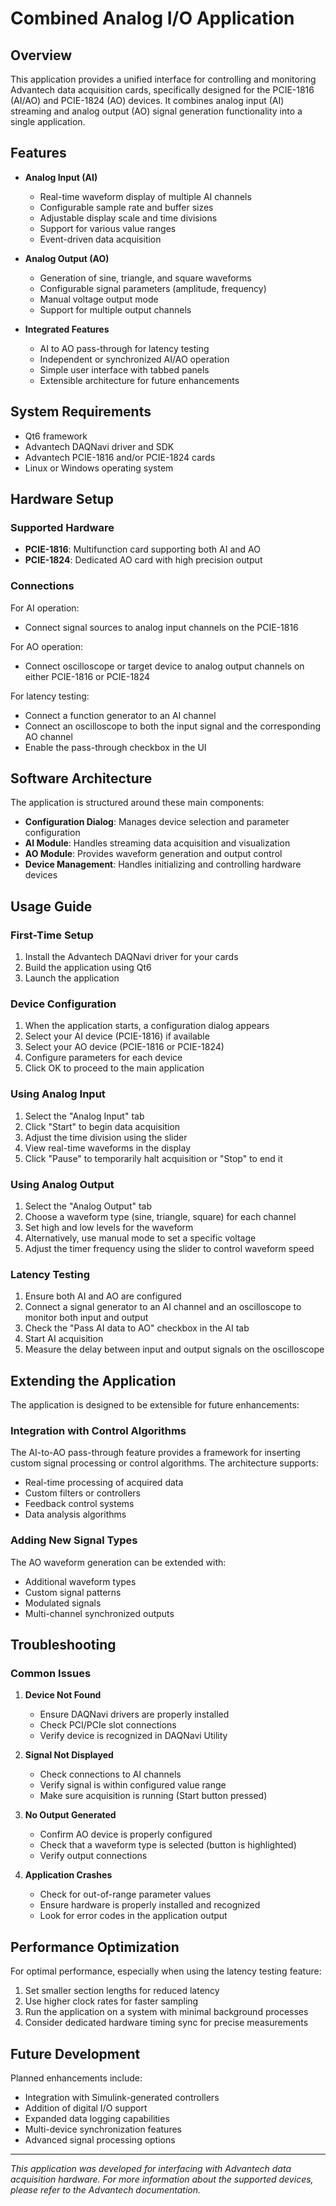 # Combined Analog I/O Application

## Overview

This application provides a unified interface for controlling and monitoring Advantech data acquisition cards, specifically designed for the PCIE-1816 (AI/AO) and PCIE-1824 (AO) devices. It combines analog input (AI) streaming and analog output (AO) signal generation functionality into a single application.

## Features

- **Analog Input (AI)**
  - Real-time waveform display of multiple AI channels
  - Configurable sample rate and buffer sizes
  - Adjustable display scale and time divisions
  - Support for various value ranges
  - Event-driven data acquisition

- **Analog Output (AO)**
  - Generation of sine, triangle, and square waveforms
  - Configurable signal parameters (amplitude, frequency)
  - Manual voltage output mode
  - Support for multiple output channels

- **Integrated Features**
  - AI to AO pass-through for latency testing
  - Independent or synchronized AI/AO operation
  - Simple user interface with tabbed panels
  - Extensible architecture for future enhancements

## System Requirements

- Qt6 framework
- Advantech DAQNavi driver and SDK
- Advantech PCIE-1816 and/or PCIE-1824 cards
- Linux or Windows operating system

## Hardware Setup

### Supported Hardware

- **PCIE-1816**: Multifunction card supporting both AI and AO
- **PCIE-1824**: Dedicated AO card with high precision output

### Connections

For AI operation:
- Connect signal sources to analog input channels on the PCIE-1816

For AO operation:
- Connect oscilloscope or target device to analog output channels on either PCIE-1816 or PCIE-1824

For latency testing:
- Connect a function generator to an AI channel
- Connect an oscilloscope to both the input signal and the corresponding AO channel
- Enable the pass-through checkbox in the UI

## Software Architecture

The application is structured around these main components:

- **Configuration Dialog**: Manages device selection and parameter configuration
- **AI Module**: Handles streaming data acquisition and visualization
- **AO Module**: Provides waveform generation and output control
- **Device Management**: Handles initializing and controlling hardware devices

## Usage Guide

### First-Time Setup

1. Install the Advantech DAQNavi driver for your cards
2. Build the application using Qt6
3. Launch the application

### Device Configuration

1. When the application starts, a configuration dialog appears
2. Select your AI device (PCIE-1816) if available
3. Select your AO device (PCIE-1816 or PCIE-1824)
4. Configure parameters for each device
5. Click OK to proceed to the main application

### Using Analog Input

1. Select the "Analog Input" tab
2. Click "Start" to begin data acquisition
3. Adjust the time division using the slider
4. View real-time waveforms in the display
5. Click "Pause" to temporarily halt acquisition or "Stop" to end it

### Using Analog Output

1. Select the "Analog Output" tab
2. Choose a waveform type (sine, triangle, square) for each channel
3. Set high and low levels for the waveform
4. Alternatively, use manual mode to set a specific voltage
5. Adjust the timer frequency using the slider to control waveform speed

### Latency Testing

1. Ensure both AI and AO are configured
2. Connect a signal generator to an AI channel and an oscilloscope to monitor both input and output
3. Check the "Pass AI data to AO" checkbox in the AI tab
4. Start AI acquisition
5. Measure the delay between input and output signals on the oscilloscope

## Extending the Application

The application is designed to be extensible for future enhancements:

### Integration with Control Algorithms

The AI-to-AO pass-through feature provides a framework for inserting custom signal processing or control algorithms. The architecture supports:

- Real-time processing of acquired data
- Custom filters or controllers
- Feedback control systems
- Data analysis algorithms

### Adding New Signal Types

The AO waveform generation can be extended with:

- Additional waveform types
- Custom signal patterns
- Modulated signals
- Multi-channel synchronized outputs

## Troubleshooting

### Common Issues

1. **Device Not Found**
   - Ensure DAQNavi drivers are properly installed
   - Check PCI/PCIe slot connections
   - Verify device is recognized in DAQNavi Utility

2. **Signal Not Displayed**
   - Check connections to AI channels
   - Verify signal is within configured value range
   - Make sure acquisition is running (Start button pressed)

3. **No Output Generated**
   - Confirm AO device is properly configured
   - Check that a waveform type is selected (button is highlighted)
   - Verify output connections

4. **Application Crashes**
   - Check for out-of-range parameter values
   - Ensure hardware is properly installed and recognized
   - Look for error codes in the application output

## Performance Optimization

For optimal performance, especially when using the latency testing feature:

1. Set smaller section lengths for reduced latency
2. Use higher clock rates for faster sampling
3. Run the application on a system with minimal background processes
4. Consider dedicated hardware timing sync for precise measurements

## Future Development

Planned enhancements include:

- Integration with Simulink-generated controllers
- Addition of digital I/O support
- Expanded data logging capabilities
- Multi-device synchronization features
- Advanced signal processing options

---

*This application was developed for interfacing with Advantech data acquisition hardware. For more information about the supported devices, please refer to the Advantech documentation.*